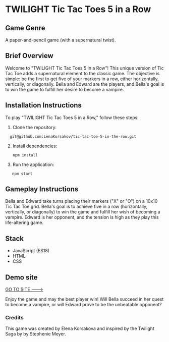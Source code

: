 # TWILIGHT Tic Tac Toes 5 in a Row

## Game Genre

A paper-and-pencil game (with a supernatural twist).

## Brief Overview

Welcome to "TWILIGHT Tic Tac Toes 5 in a Row"! This unique version of Tic Tac Toe adds a supernatural element to the classic game. The objective is simple: be the first to get five of your markers in a row, either horizontally, vertically, or diagonally. Bella and Edward are the players, and Bella's goal is to win the game to fulfill her desire to become a vampire.

## Installation Instructions

To play "TWILIGHT Tic Tac Toes 5 in a Row," follow these steps:

1. Clone the repository:

```
  git@github.com:LenaKorsakov/tic-tac-toe-5-in-the-row.git
```

2. Install dependencies:

   ```
   npm install
   ```

3. Run the application:

```
   npm start
```

## Gameplay Instructions

Bella and Edward take turns placing their markers ("X" or "O") on a 10x10 Tic Tac Toe grid. Bella's goal is to achieve five in a row (horizontally, vertically, or diagonally) to win the game and fulfill her wish of becoming a vampire. Edward is her opponent, and the tension is high as they play this life-altering game.

## Stack

- JavaScript (ES18)
- HTML
- CSS

## Demo site
 <a href='https://lenakorsakov.github.io/tic-tac-toe-5-in-the-row/'> GO TO SITE ---> </a>

Enjoy the game and may the best player win! Will Bella succeed in her quest to become a vampire, or will Edward prove to be the unbeatable opponent?

### Credits

This game was created by Elena Korsakova and inspired by the Twilight Saga by by Stephenie Meyer.
